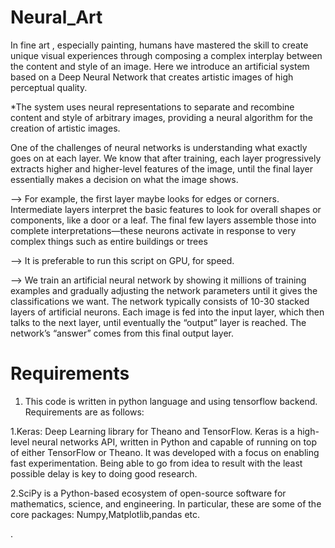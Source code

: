 # Neural_Art

In fine art , especially painting, humans have mastered the skill to create unique visual experiences through composing a complex interplay between the content and style of an image.
Here we introduce an artificial system based on a Deep Neural Network that creates artistic images of high perceptual quality.

*The system uses neural representations to separate and recombine content and style of arbitrary images, providing a neural algorithm for the creation of artistic images.
 
 One of the challenges of neural networks is understanding what exactly goes on at each layer. We know that after training, each layer progressively extracts higher and higher-level features of the image, until the final layer essentially makes a decision on what the image shows.
 
 
-->  For example, the first layer maybe looks for edges or corners. Intermediate layers interpret the basic features to look for overall shapes or components, like a door or a leaf. The final few layers assemble those into complete interpretations—these neurons activate in response to very complex things such as entire buildings or trees
 
 --> It is preferable to run this script on GPU, for speed.
 
 --> We train an artificial neural network by showing it millions of training examples and gradually adjusting the network parameters until it gives the classifications we want. The network typically consists of 10-30 stacked layers of artificial neurons. Each image is fed into the input layer, which then talks to the next layer, until eventually the “output” layer is reached. The network’s “answer” comes from this final output layer.
 
 # Requirements
 
 1. This code is written in python language and using tensorflow backend. Requirements are as follows:

1.Keras: Deep Learning library for Theano and TensorFlow. Keras is a high-level neural networks API, written in Python and capable of running on top of either TensorFlow or Theano. It was developed with a focus on enabling fast experimentation. Being able to go from idea to result with the least possible delay is key to doing good research.

2.SciPy is a Python-based ecosystem of open-source software for mathematics, science, and engineering. In particular, these are some of the core packages: Numpy,Matplotlib,pandas etc.
 
 
 . 

